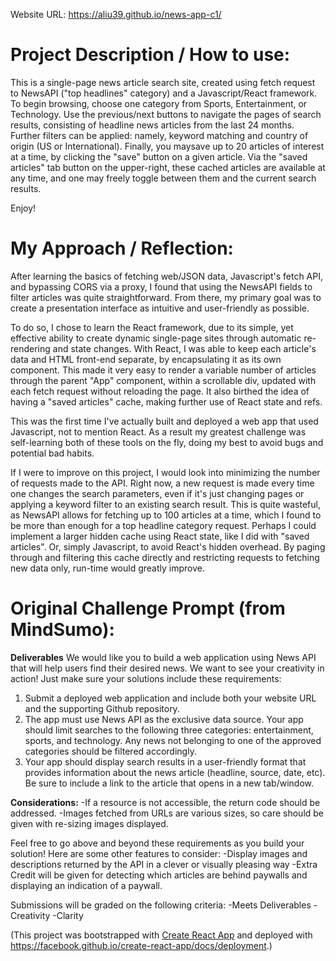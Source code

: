 ​​Website URL: https://aliu39.github.io/news-app-c1/

# Project Description / How to use:

​This is a single-page news article search site, created using fetch request to NewsAPI ("top headlines" category) and a Javascript/React framework. To begin browsing, choose one category from Sports, Entertainment, or Technology. Use the previous/next buttons to navigate the pages of search results, consisting of headline news articles from the last 24 months. Further filters can be applied: namely, keyword matching and country of origin (US or International). Finally, you may ​save​ up to 20 articles of interest at a time, by clicking the "save" button on a given article. Via the "saved articles" tab button on the upper-right​, these cached articles are available at any time, and one may freely toggle between them and the current search results.

Enjoy!

# My Approach / Reflection:

​​After learning the basics of fetching web/JSON data, Javascript's fetch API,​ and bypassing CORS via a proxy, I found that using the NewsAPI fields to filter articles was quite straightforward. From there, my primary goal was to create a presentation interface as intuitive and user-friendly as possible.

To do so, I chose to learn the React framework, due to its simple, yet effective ability to create dynamic single-page sites through automatic re-rendering and state changes. With React, I was able to keep each article's data and HTML front-end separate, by encapsulating it as its own component. This made it very easy to render a variable number of articles through the parent "App" component, within a scrollable div, updated with each fetch request without reloading the page. It also birthed the idea of having a "saved articles" cache, making further use of React state and refs.

This was the first time I've actually built and deployed a web app that used Javascript, not to mention React. As a result my greatest challenge was self-learning both of these tools on the fly, doing my best to avoid bugs and potential bad habits.

If I were to improve on this project, I would look into minimizing the number of requests made to the API. Right now, a new request is made every time one changes the search parameters, even if it's just changing pages or applying a keyword filter to an existing search result. This is quite wasteful, as NewsAPI allows for fetching up to 100 articles at a time, which I found to be more than enough for a top headline category request. Perhaps I could implement a larger hidden cache using React state, like I did with "saved articles". Or, simply Javascript, to avoid React's hidden overhead. By paging through and filtering this cache directly and restricting requests to fetching ​new​ data only, run-time would greatly improve.

# Original Challenge Prompt (from MindSumo):

**Deliverables**
We would like you to build a web application using News API that will help users find their desired news. We want to see your creativity in action! Just make sure your solutions include these requirements:

1. Submit a deployed web application and include both your website URL and the supporting Github repository.
2. The app must use News API as the exclusive data source.
   Your app should limit searches to the following three categories: entertainment, sports, and technology. Any news not belonging to one of the approved categories should be filtered accordingly.
3. Your app should display search results in a user-friendly format that provides information about the news article (headline, source, date, etc). Be sure to include a link to the article that opens in a new tab/window.

**Considerations:**
-If a resource is not accessible, the return code should be addressed.
-Images fetched from URLs are various sizes, so care should be given with re-sizing images displayed.

Feel free to go above and beyond these requirements as you build your solution! Here are some other features to consider:
-Display images and descriptions returned by the API in a clever or visually pleasing way
-Extra Credit will be given for detecting which articles are behind paywalls and displaying an indication of a paywall.

Submissions will be graded on the following criteria:
-Meets Deliverables
-Creativity
-Clarity

(This project was bootstrapped with [Create React App](https://github.com/facebook/create-react-app) and deployed with https://facebook.github.io/create-react-app/docs/deployment.)
